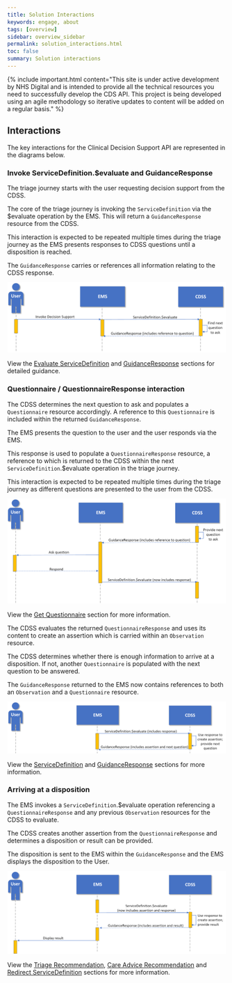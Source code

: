 ```yaml
---
title: Solution Interactions
keywords: engage, about
tags: [overview]
sidebar: overview_sidebar
permalink: solution_interactions.html
toc: false
summary: Solution interactions
---
```


{% include important.html content="This site is under active development by NHS Digital and is intended to provide all the technical resources you need to successfully develop the CDS API. This project is being developed using an agile methodology so iterative updates to content will be added on a regular basis." %}


## Interactions ##

The key interactions for the Clinical Decision Support API are represented in the diagrams below.

### Invoke ServiceDefinition.$evaluate and GuidanceResponse ###

The triage journey starts with the user requesting decision support from the CDSS.

The core of the triage journey is invoking the `ServiceDefinition` via the $evaluate operation by the EMS. This will return a `GuidanceResponse` resource from the CDSS.

This interaction is expected to be repeated multiple times during the triage journey as the EMS presents responses to CDSS questions until a disposition is reached. 

The `GuidanceResponse` carries or references all information relating to the CDSS response.

[![Diagram showing UEC Digital Integration Programme invoke decision support interaction](images/solution/invoke-decision-support.png)](/api_get_service_definition.html)

View the [Evaluate ServiceDefinition](/api_post_service_definition.html) and [GuidanceResponse](/api_guidance_response.html) sections for detailed guidance.


### Questionnaire / QuestionnaireResponse interaction ###

The CDSS determines the next question to ask and populates a `Questionnaire` resource accordingly.
A reference to this `Questionnaire` is included within the returned `GuidanceResponse`.

The EMS presents the question to the user and the user responds via the EMS.

This response is used to populate a `QuestionnaireResponse` resource, a reference to which is returned to the CDSS within the next `ServiceDefinition`.$evaluate operation in the triage journey.

This interaction is expected to be repeated multiple times during the triage journey as different questions are presented to the user from the CDSS.

![Diagram showing UEC Digital Integration Programme ask question interaction](images/solution/questionnaire-interaction.png)

View the [Get Questionnaire](/api_get_questionnaire.html) section for more information.

The CDSS evaluates the returned `QuestionnaireResponse` and uses its content to create an assertion which is carried within an `Observation` resource.

The CDSS determines whether there is enough information to arrive at a disposition. If not, another `Questionnaire` is populated with the next question to be answered.
 
The `GuidanceResponse` returned to the EMS now contains references to both an `Observation` and a `Questionnaire` resource.

![Diagram showing UEC Digital Integration Programme servicedefinition evaluate response interaction](images/solution/assertion-interaction.png)

View the [ServiceDefinition](/api_post_service_definition.html) and [GuidanceResponse](/api_guidance_response.html) sections for more information.


### Arriving at a disposition ###
The EMS invokes a `ServiceDefinition`.$evaluate operation referencing a `QuestionnaireResponse` and any previous `Observation` resources for the CDSS to evaluate.

The CDSS creates another assertion from the `QuestionnaireResponse` and determines a disposition or result can be provided.

The disposition is sent to the EMS within the `GuidanceResponse` and the EMS displays the disposition to the User.

![Diagram showing UEC Digital Integration Programme display result interaction](images/solution/result-interaction.png)

View the [Triage Recommendation](/api_referral_request.html), [Care Advice Recommendation](/api_care_plan.html) and [Redirect ServiceDefinition](api_redirect_service_definition.html) sections for more information.


